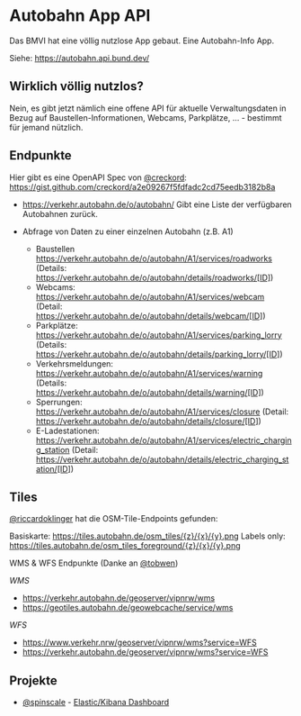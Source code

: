 # Autobahn App API
Das BMVI hat eine völlig nutzlose App gebaut. Eine Autobahn-Info App. 

Siehe: https://autobahn.api.bund.dev/

## Wirklich völlig nutzlos?
Nein, es gibt jetzt nämlich eine offene API für aktuelle Verwaltungsdaten in Bezug auf Baustellen-Informationen, Webcams, Parkplätze, … - bestimmt für jemand nützlich.

## Endpunkte
Hier gibt es eine OpenAPI Spec von [@creckord](https://github.com/creckord): https://gist.github.com/creckord/a2e09267f5fdfadc2cd75eedb3182b8a

- https://verkehr.autobahn.de/o/autobahn/ 
Gibt eine Liste der verfügbaren Autobahnen zurück.

- Abfrage von Daten zu einer einzelnen Autobahn (z.B. A1)
    - Baustellen https://verkehr.autobahn.de/o/autobahn/A1/services/roadworks (Details: https://verkehr.autobahn.de/o/autobahn/details/roadworks/[ID])
    - Webcams: https://verkehr.autobahn.de/o/autobahn/A1/services/webcam (Detail: https://verkehr.autobahn.de/o/autobahn/details/webcam/[ID])
    - Parkplätze: https://verkehr.autobahn.de/o/autobahn/A1/services/parking_lorry (Details: https://verkehr.autobahn.de/o/autobahn/details/parking_lorry/[ID])
    - Verkehrsmeldungen: https://verkehr.autobahn.de/o/autobahn/A1/services/warning (Details: https://verkehr.autobahn.de/o/autobahn/details/warning/[ID])
    - Sperrungen: https://verkehr.autobahn.de/o/autobahn/A1/services/closure (Detail: https://verkehr.autobahn.de/o/autobahn/details/closure/[ID])
    - E-Ladestationen: https://verkehr.autobahn.de/o/autobahn/A1/services/electric_charging_station (Detail: https://verkehr.autobahn.de/o/autobahn/details/electric_charging_station/[ID])

## Tiles 
[@riccardoklinger](https://github.com/riccardoklinger) hat die OSM-Tile-Endpoints gefunden: 

Basiskarte: https://tiles.autobahn.de/osm_tiles/{z}/{x}/{y}.png
Labels only: https://tiles.autobahn.de/osm_tiles_foreground/{z}/{x}/{y}.png

WMS & WFS Endpunkte (Danke an [@tobwen](https://twitter.com/tobwen))

*WMS*
- https://verkehr.autobahn.de/geoserver/vipnrw/wms
- https://geotiles.autobahn.de/geowebcache/service/wms

*WFS*
- https://www.verkehr.nrw/geoserver/vipnrw/wms?service=WFS
- https://verkehr.autobahn.de/geoserver/vipnrw/wms?service=WFS

## Projekte

- [@spinscale](https://github.com/spinscale) - [Elastic/Kibana Dashboard](https://gist.github.com/spinscale/544e854d2e16941cfbafdd53f80eb4f1)
